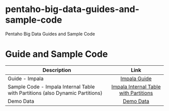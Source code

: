 # pentaho-big-data-guides-and-sample-code
Pentaho Big Data Guides and Sample Code


# Guide and Sample Code


| Description | Link|
| ------------- |:-------------:|
| Guide - Impala | [Impala Guide](https://github.com/caiomsouza/pentaho-big-data-guides-and-sample-code/tree/master/guides) | 
| Sample Code - Impala Internal Table with Partitions (also Dynamic Partitions) | [Impala Internal Table with Partitions](https://github.com/caiomsouza/pentaho-big-data-guides-and-sample-code/blob/master/sample-code/impala_internal_table_with_partitions/README.md) | 
| Demo Data | [Demo Data](https://github.com/caiomsouza/pentaho-big-data-guides-and-sample-code/tree/master/demo-data) | 

